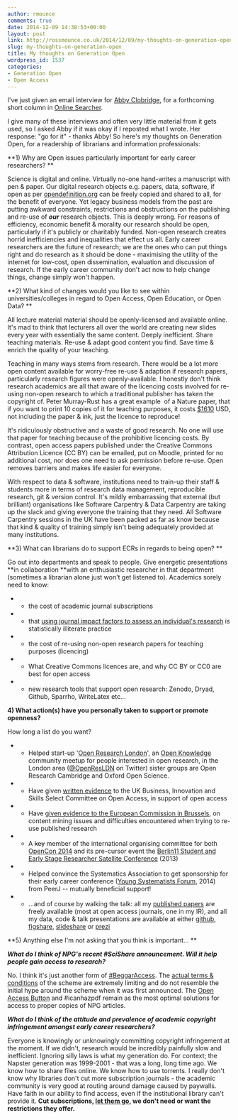 ```yaml
---
author: rmounce
comments: true
date: 2014-12-09 14:38:53+00:00
layout: post
link: http://rossmounce.co.uk/2014/12/09/my-thoughts-on-generation-open/
slug: my-thoughts-on-generation-open
title: My thoughts on Generation Open
wordpress_id: 1537
categories:
- Generation Open
- Open Access
---
```


I've just given an email interview for [Abby Clobridge](http://clobridgeconsulting.com/abby-clobridge/), for a forthcoming short column in [Online Searcher](http://www.infotoday.com/onlinesearcher/).

I give many of these interviews and often very little material from it gets used, so I asked Abby if it was okay if I reposted what I wrote. Her response: "go for it" - thanks Abby! So here's my thoughts on Generation Open, for a readership of librarians and information professionals:


**1) Why are Open issues particularly important for early career researchers? **


Science is digital and online. Virtually no-one hand-writes a manuscript with pen & paper. Our digital research objects e.g. papers, data, software, if open as per [opendefinition.org](http://opendefinition.org/) can be freely copied and shared to all, for the benefit of everyone. Yet legacy business models from the past are putting awkward constraints, restrictions and obstructions on the publishing and re-use of _**our**_ research objects. This is deeply wrong. For reasons of efficiency, economic benefit & morality our research should be open, particularly if it's publicly or charitably funded. Non-open research creates horrid inefficiencies and inequalities that effect us all. Early career researchers are the future of research; we are the ones who can put things right and do research as it should be done - maximising the utility of the internet for low-cost, open dissemination, evaluation and discussion of research. If the early career community don't act now to help change things, change simply won't happen.






**2) What kind of changes would you like to see within universities/colleges in regard to Open Access, Open Education, or Open Data? **




All lecture material material should be openly-licensed and available online. It's mad to think that lecturers all over the world are creating new slides every year with essentially the same content. Deeply inefficient. Share teaching materials. Re-use & adapt good content you find. Save time & enrich the quality of your teaching.







Teaching in many ways stems from research. There would be a lot more open content available for worry-free re-use & adaption if research papers, particularly research figures were openly-available. I honestly don't think research academics are all that aware of the licencing costs involved for re-using non-open research to which a traditional publisher has taken the copyright of. Peter Murray-Rust has a great example  of a Nature paper, that if you want to print 10 copies of it for teaching purposes, it costs [$1610](http://blogs.ch.cam.ac.uk/pmr/2014/12/05/some-background-material-prior-to-writing-about-natures-scishare-reprints-cost-the-earth/) USD, not including the paper & ink, just the licence to reproduce!





It's ridiculously obstructive and a waste of good research. No one will use that paper for teaching because of the prohibitive licencing costs. By contrast, open access papers published under the Creative Commons Attribution Licence (CC BY) can be emailed, put on Moodle, printed for no additional cost, nor does one need to ask permission before re-use. Open removes barriers and makes life easier for everyone.





With respect to data & software, institutions need to train-up their staff & students more in terms of research data management, reproducible research, git & version control. It's mildly embarrassing that external (but brilliant) organisations like Software Carpentry & Data Carpentry are taking up the slack and giving everyone the training that they need. All Software Carpentry sessions in the UK have been packed as far as know because that kind & quality of training simply isn't being adequately provided at many institutions.








**3) What can librarians do to support ECRs in regards to being open? **





Go out into departments and speak to people. Give energetic presentations **in collaboration **with an enthusiastic researcher in that department (sometimes a librarian alone just won't get listened to). Academics sorely need to know:











	
  * * the cost of academic journal subscriptions

	
  * * that [using journal impact factors to assess an individual's research](http://occamstypewriter.org/scurry/2012/08/13/sick-of-impact-factors/) is statistically illiterate practice

	
  * * the cost of re-using non-open research papers for teaching purposes (licencing)

	
  * * What Creative Commons licences are, and why CC BY or CC0 are best for open access

	
  * * new research tools that support open research: Zenodo, Dryad, Github, Sparrho, WriteLatex etc...













**4) What action(s) have you personally taken to support or promote openness?**






How long a list do you want?











	
  * * Helped start-up '[Open Research London](http://science.okfn.org/london-open-research/)', an [Open Knowledge](https://okfn.org/) community meetup for people interested in open research, in the London area ([@OpenResLDN](https://twitter.com/OpenResLDN) on Twitter) sister groups are Open Research Cambridge and Oxford Open Science.

	
  * * Have given [written evidence](http://www.publications.parliament.uk/pa/cm201314/cmselect/cmbis/99/99vw49.htm) to the UK Business, Innovation and Skills Select Committee on Open Access, in support of open access

	
  * * Have [given evidence to the European Commission in Brussels](http://www.slideshare.net/rossmounce/content-mining), on content mining issues and difficulties encountered when trying to re-use published research

	
  * * A <del>key</del> member of the international organising committee for both [OpenCon 2014](http://www.opencon2014.org/) and its pre-cursor event the [Berlin11 Student and Early Stage Researcher Satellite Conference](http://www.righttoresearch.org/act/berlin11/) (2013)

	
  * * Helped convince the Systematics Association to get sponsorship for their early career conference ([Young Systematists Forum](http://systass.org/ysf/), 2014) from PeerJ -- mutually beneficial support!

	
  * * ...and of course by walking the talk: all my [published papers](http://scholar.google.co.uk/citations?user=JdvARo4AAAAJ&hl=en) are freely available (most at open access journals, one in my IR), and all my data, code & talk presentations are available at either [github](https://github.com/rossmounce), [figshare](http://figshare.com/authors/ross.mounce/96444), [slideshare](http://www.slideshare.net/rossmounce/) or [prezi](https://prezi.com/user/rossmounce/)
















**5) Anything else I'm not asking that you think is important... **










**_What do I think of NPG's recent #SciShare announcement. Will it help people gain access to research?_**






No. I think it's just another form of [#BeggarAccess](http://rossmounce.co.uk/2014/12/02/beggar-access/). The [actual terms & conditions](http://www.nature.com/npg_/company_info/content-sharing-tandc.html) of the scheme are extremely limiting and do not resemble the initial hype around the scheme when it was first announced. The [Open Access Button](https://www.openaccessbutton.org/) and #icanhazpdf remain as the most optimal solutions for access to proper copies of NPG articles.





**_What do I think of the attitude and prevalence of academic copyright infringement amongst early career researchers?_**






Everyone is knowingly or unknowingly committing copyright infringement at the moment. If we didn't, research would be incredibly painfully slow and inefficient. Ignoring silly laws is what my generation do. For context; the Napster generation was 1999-2001 - that was a long, long time ago. We know how to share files online. We know how to use torrents. I really don't know why libraries don't cut more subscription journals - the academic community is very good at routing around damage caused by paywalls. Have faith in our ability to find access, even if the institutional library can't provide it. **Cut subscriptions, [let them go](http://blogs.plos.org/opens/2014/11/23/let-it-go-cancelling-subscriptions-funding-transitions/), we don't need or want the restrictions they offer.**
